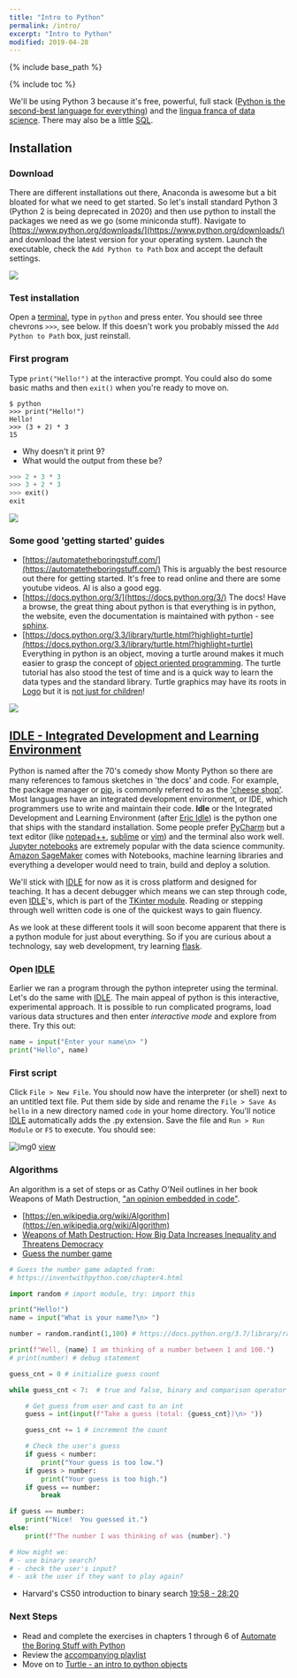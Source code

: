 ```yaml
---
title: "Intro to Python"
permalink: /intro/
excerpt: "Intro to Python"
modified: 2019-04-28
---
```


{% include base_path %}

{% include toc %}

We'll be using Python 3 because it's free, powerful, full stack ([Python is the second-best language for everything](https://twitter.com/jakevdp/status/994934052091318272?lang=en)) and the [lingua franca of data science](https://www.kaggle.com/learn/python).  There may also be a little [SQL](https://www.kaggle.com/learn/sql).

## Installation

### Download

There are different installations out there, Anaconda is awesome but a bit bloated for what we need to get started.  So let's install standard Python 3 (Python 2 is being deprecated in 2020) and then use python to install the packages we need as we go (some miniconda stuff).  Navigate to [https://www.python.org/downloads/](https://www.python.org/downloads/) and download the latest version for your operating system.  Launch the executable, check the `Add Python to Path` box and accept the default settings.

![](/lh/images/install.gif?raw=true)

### Test installation
Open a [terminal](https://www.google.com/search?q=how+do+i+open+a+terminal), type in `python` and press enter.  You  should see three chevrons `>>>`, see below.  If this doesn't work you probably missed the `Add Python to Path` box, just reinstall. 

### First program

Type `print("Hello!")` at the interactive prompt.  You could also do some basic maths and then `exit()` when you're ready to move on.

```
$ python
>>> print("Hello!")
Hello!
>>> (3 + 2) * 3
15

```
*    Why doesn't it print 9?  
*    What would the output from these be?

```py
>>> 2 + 3 * 3
>>> 3 + 2 * 3
>>> exit()
exit
```

![](/lh/images/test-install.gif?raw=true)

### Some good 'getting started' guides

* [https://automatetheboringstuff.com/](https://automatetheboringstuff.com/)  This is arguably the best resource out there for getting started.  It's free to read online and there are some youtube videos.  Al is also a good egg.
* [https://docs.python.org/3/](https://docs.python.org/3/)  The docs!  Have a browse, the great thing about python is that everything is in python, the website, even the documentation is maintained with python - see [sphinx](http://www.sphinx-doc.org/).  
* [https://docs.python.org/3.3/library/turtle.html?highlight=turtle](https://docs.python.org/3.3/library/turtle.html?highlight=turtle)  Everything in python is an object, moving a turtle around makes it much easier to grasp the concept of [object oriented programming](https://en.wikipedia.org/wiki/Object-oriented_programming).  The turtle tutorial has also stood the test of time and is a quick way to learn the data types and the standard library.  Turtle graphics may have its roots in [Logo](https://en.wikipedia.org/wiki/Logo_(programming_language)) but it is [not just for children](https://mitpress.mit.edu/books/turtle-geometry)!

![](https://mitpress.mit.edu/sites/default/files/styles/large_book_cover/http/mitp-content-server.mit.edu%3A18180/books/covers/cover/%3Fcollid%3Dbooks_covers_0%26isbn%3D9780262510370%26type%3D.jpg?itok=mTm47Oaz)

## [IDLE - Integrated Development and Learning Environment](https://docs.python.org/3/library/idle.html)

Python is named after the 70's comedy show Monty Python so there are many references to famous sketches in 'the docs' and code.  For example, the package manager or [pip](https://packaging.python.org/tutorials/installing-packages/), is commonly referred to as the ['cheese shop'](https://www.youtube.com/results?search_query=cheese+shop+sketch+monty+python).  Most languages have an integrated development environment, or IDE, which programmers use to write and maintain their code.  **Idle** or the Integrated Development and Learning Environment (after [Eric Idle](https://en.wikipedia.org/wiki/Eric_Idle)) is the python one that ships with the standard installation.  Some people prefer [PyCharm](https://www.jetbrains.com/pycharm/) but a text editor (like [notepad++](https://notepad-plus-plus.org/download/v7.6.4.html), [sublime](https://www.sublimetext.com/3) or [vim](https://www.vim.org/download.php)) and the terminal also work well.  [Jupyter notebooks](https://jupyter.org/) are extremely popular with the data science community.  [Amazon SageMaker](https://aws.amazon.com/sagemaker/) comes with Notebooks, machine learning libraries and everything a developer would need to train, build and deploy a solution.

We'll stick with [IDLE](https://docs.python.org/3/library/idle.html) for now as it is cross platform and designed for teaching.  It has a decent debugger which means we can step through code, even [IDLE](https://docs.python.org/3/library/idle.html)'s, which is part of the [TKinter module](https://docs.python.org/3/library/tkinter.html#module-tkinter).  Reading or stepping through well written code is one of the quickest ways to gain fluency.

As we look at these different tools it will soon become apparent that there is a python module for just about everything.  So if you are curious about a technology, say web development, try learning [flask](http://flask.pocoo.org/).  

### Open [IDLE](https://docs.python.org/3/library/idle.html)

Earlier we ran a program through the python intepreter using the terminal.  Let's do the same with [IDLE](https://docs.python.org/3/library/idle.html).  The main appeal of python is this interactive, experimental approach.  It is possible to run complicated programs, load various data structures and then enter _interactive mode_ and explore from there.   Try this out:

```py
name = input("Enter your name\n> ")
print("Hello", name)
```
### First script

Click `File > New File`.  You should now have the interpreter (or shell) next to an untitled text file.  Put them side by side and rename the `File > Save As` `hello` in a new directory named `code` in your home directory.  You'll notice [IDLE](https://docs.python.org/3/library/idle.html) automatically adds the .py extension.  Save the file and `Run > Run Module` or `F5` to execute.  You should see:

![img0](/lh/images/img0.png?raw=true)
[view](/lh/images/img0.png)

### Algorithms

An algorithm is a set of steps or as Cathy O'Neil outlines in her book Weapons of Math Destruction, ["an opinion embedded in code"](https://youtu.be/TQHs8SA1qpk?t=363).

* [https://en.wikipedia.org/wiki/Algorithm](https://en.wikipedia.org/wiki/Algorithm)
*  [Weapons of Math Destruction: How Big Data Increases Inequality and Threatens Democracy](https://www.amazon.com/dp/0553418815/ref=cm_sw_r_tw_dp_U_x_5SmgDbWZ97WZ5)
*  [Guess the number game](https://inventwithpython.com/chapter4.html)

```py
# Guess the number game adapted from:
# https://inventwithpython.com/chapter4.html

import random # import module, try: import this

print("Hello!") 
name = input("What is your name?\n> ")

number = random.randint(1,100) # https://docs.python.org/3.7/library/random

print(f"Well, {name} I am thinking of a number between 1 and 100.")
# print(number) # debug statement

guess_cnt = 0 # initialize guess count

while guess_cnt < 7:  # true and false, binary and comparison operator

    # Get guess from user and cast to an int
    guess = int(input(f"Take a guess (total: {guess_cnt})\n> "))

    guess_cnt += 1 # increment the count

    # Check the user's guess
    if guess < number:
        print("Your guess is too low.")
    if guess > number:
        print("Your guess is too high.")
    if guess == number:
        break

if guess == number:
    print("Nice!  You guessed it.")
else:
    print(f"The number I was thinking of was {number}.")

# How might we:
# - use binary search?
# - check the user's input?
# - ask the user if they want to play again?
```

*  Harvard's CS50 introduction to binary search [19:58 - 28:20](https://youtu.be/lhlBWlhS7Vg?t=1198)

### Next Steps

*    Read and complete the exercises in chapters 1 through 6 of [Automate the Boring Stuff with Python](https://automatetheboringstuff.com/)
*    Review the [accompanying playlist](https://youtu.be/1F_OgqRuSdI)
*    Move on to [Turtle - an intro to python objects](https://halkypi.github.io/lh/intro/turtle/)

